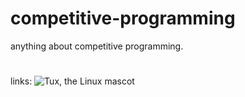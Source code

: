 # competitive-programming
anything about competitive programming.
#
links:
![Tux, the Linux mascot](/assets/images/tux.png)
